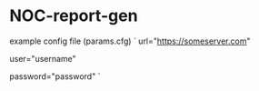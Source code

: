 NOC-report-gen
==============

example config file (params.cfg)
`
url="https://someserver.com"

user="username"

password="password"
`
